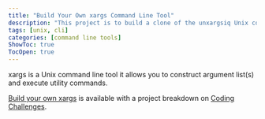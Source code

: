 ```yaml
---
title: "Build Your Own xargs Command Line Tool"
description: "This project is to build a clone of the unxargsiq Unix command line tool."
tags: [unix, cli]
categories: [command line tools]
ShowToc: true
TocOpen: true
---
```


xargs is a Unix command line tool it allows you to construct argument list(s) and execute utility commands.

<!--more-->

[Build your own xargs](https://codingchallenges.fyi/challenges/challenge-xargs) is available with a project breakdown on [Coding Challenges](https://codingchallenges.fyi/).